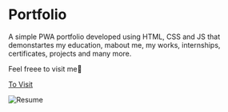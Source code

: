 # Portfolio

A simple PWA portfolio developed using HTML, CSS and JS that demonstartes my education, mabout me, my works, internships, certificates, projects and many more.

Feel freee to visit me🤗

[To Visit](https://hritikdoshi.github.io/Portfolio/)

![Resume](https://user-images.githubusercontent.com/66552063/122639777-67c0ac80-d119-11eb-85cf-e9a21b40c4b7.png)

